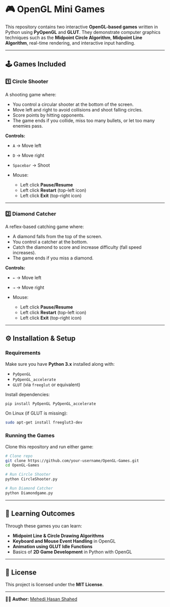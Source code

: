 # 🎮 OpenGL Mini Games

This repository contains two interactive **OpenGL-based games** written in Python using **PyOpenGL** and **GLUT**.
They demonstrate computer graphics techniques such as the **Midpoint Circle Algorithm**, **Midpoint Line Algorithm**, real-time rendering, and interactive input handling.

---

## 🕹️ Games Included

### 1️⃣ Circle Shooter

A shooting game where:

* You control a circular shooter at the bottom of the screen.
* Move left and right to avoid collisions and shoot falling circles.
* Score points by hitting opponents.
* The game ends if you collide, miss too many bullets, or let too many enemies pass.

**Controls:**

* `A` → Move left
* `D` → Move right
* `Spacebar` → Shoot
* Mouse:

  * Left click **Pause/Resume**
  * Left click **Restart** (top-left icon)
  * Left click **Exit** (top-right icon)

---

### 2️⃣ Diamond Catcher

A reflex-based catching game where:

* A diamond falls from the top of the screen.
* You control a catcher at the bottom.
* Catch the diamond to score and increase difficulty (fall speed increases).
* The game ends if you miss a diamond.

**Controls:**

* `←` → Move left
* `→` → Move right
* Mouse:

  * Left click **Pause/Resume**
  * Left click **Restart** (top-left icon)
  * Left click **Exit** (top-right icon)

---

## ⚙️ Installation & Setup

### Requirements

Make sure you have **Python 3.x** installed along with:

* `PyOpenGL`
* `PyOpenGL_accelerate`
* `GLUT` (via `freeglut` or equivalent)

Install dependencies:

```bash
pip install PyOpenGL PyOpenGL_accelerate
```

On Linux (if GLUT is missing):

```bash
sudo apt-get install freeglut3-dev
```

### Running the Games

Clone this repository and run either game:

```bash
# Clone repo
git clone https://github.com/your-username/OpenGL-Games.git
cd OpenGL-Games

# Run Circle Shooter
python CircleShooter.py

# Run Diamond Catcher
python Diamondgame.py
```

---

## 📖 Learning Outcomes

Through these games you can learn:

* **Midpoint Line & Circle Drawing Algorithms**
* **Keyboard and Mouse Event Handling** in OpenGL
* **Animation using GLUT Idle Functions**
* Basics of **2D Game Development** in Python with OpenGL


---


## 📜 License

This project is licensed under the **MIT License**.

---

👨‍💻 **Author:** [Mehedi Hasan Shahed](https://github.com/MehediHasanShahed)
